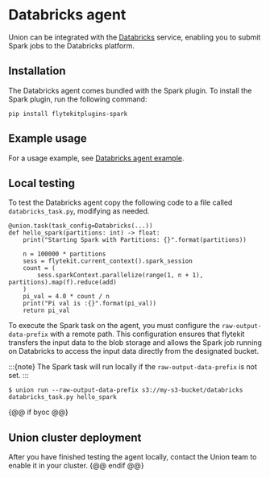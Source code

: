 # Databricks agent

Union can be integrated with the [Databricks](https://www.databricks.com/) service,
enabling you to submit Spark jobs to the Databricks platform.

## Installation

The Databricks agent comes bundled with the Spark plugin. To install the Spark plugin, run the following command:

```
pip install flytekitplugins-spark
```

## Example usage

For a usage example, see [Databricks agent example](./databricks-agent-example.md).

## Local testing

To test the Databricks agent copy the following code to a file called `databricks_task.py`, modifying as needed.

```{code-block} python
@union.task(task_config=Databricks(...))
def hello_spark(partitions: int) -> float:
    print("Starting Spark with Partitions: {}".format(partitions))

    n = 100000 * partitions
    sess = flytekit.current_context().spark_session
    count = (
        sess.sparkContext.parallelize(range(1, n + 1), partitions).map(f).reduce(add)
    )
    pi_val = 4.0 * count / n
    print("Pi val is :{}".format(pi_val))
    return pi_val
```

To execute the Spark task on the agent, you must configure the `raw-output-data-prefix` with a remote path.
This configuration ensures that flytekit transfers the input data to the blob storage and allows the Spark job running on Databricks to access the input data directly from the designated bucket.

:::{note}
The Spark task will run locally if the `raw-output-data-prefix` is not set.
:::

```{code-block} shell
$ union run --raw-output-data-prefix s3://my-s3-bucket/databricks databricks_task.py hello_spark
```

{@@ if byoc @@}
## Union cluster deployment

After you have finished testing the agent locally, contact the Union team to enable it in your cluster.
{@@ endif @@}